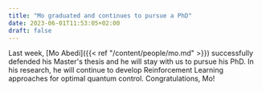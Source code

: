 ```yaml
---
title: "Mo graduated and continues to pursue a PhD"
date: 2023-06-01T11:53:05+02:00
draft: false
---
```


Last week, [Mo Abedi]({{< ref "/content/people/mo.md" >}}) successfully defended his Master's thesis and he will stay with us to pursue his PhD. In his research, he will continue to develop Reinforcement Learning approaches for optimal quantum control. Congratulations, Mo!
